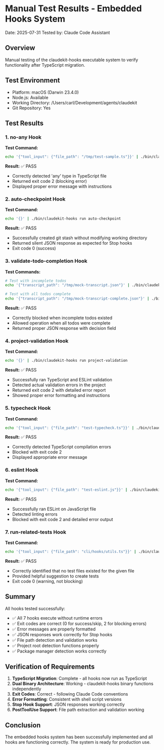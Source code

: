# Manual Test Results - Embedded Hooks System

Date: 2025-07-31
Tested by: Claude Code Assistant

## Overview
Manual testing of the claudekit-hooks executable system to verify functionality after TypeScript migration.

## Test Environment
- Platform: macOS (Darwin 23.4.0)
- Node.js: Available
- Working Directory: /Users/carl/Development/agents/claudekit
- Git Repository: Yes

## Test Results

### 1. no-any Hook
**Test Command:**
```bash
echo '{"tool_input": {"file_path": "/tmp/test-sample.ts"}}' | ./bin/claudekit-hooks run no-any
```

**Result:** ✅ PASS
- Correctly detected 'any' type in TypeScript file
- Returned exit code 2 (blocking error)
- Displayed proper error message with instructions

### 2. auto-checkpoint Hook
**Test Command:**
```bash
echo '{}' | ./bin/claudekit-hooks run auto-checkpoint
```

**Result:** ✅ PASS
- Successfully created git stash without modifying working directory
- Returned silent JSON response as expected for Stop hooks
- Exit code 0 (success)

### 3. validate-todo-completion Hook
**Test Commands:**
```bash
# Test with incomplete todos
echo '{"transcript_path": "/tmp/mock-transcript.json"}' | ./bin/claudekit-hooks run validate-todo-completion

# Test with all todos complete
echo '{"transcript_path": "/tmp/mock-transcript-complete.json"}' | ./bin/claudekit-hooks run validate-todo-completion
```

**Result:** ✅ PASS
- Correctly blocked when incomplete todos existed
- Allowed operation when all todos were complete
- Returned proper JSON response with decision field

### 4. project-validation Hook
**Test Command:**
```bash
echo '{}' | ./bin/claudekit-hooks run project-validation
```

**Result:** ✅ PASS
- Successfully ran TypeScript and ESLint validation
- Detected actual validation errors in the project
- Returned exit code 2 with detailed error report
- Showed proper error formatting and instructions

### 5. typecheck Hook
**Test Command:**
```bash
echo '{"tool_input": {"file_path": "test-typecheck.ts"}}' | ./bin/claudekit-hooks run typecheck
```

**Result:** ✅ PASS
- Correctly detected TypeScript compilation errors
- Blocked with exit code 2
- Displayed appropriate error message

### 6. eslint Hook
**Test Command:**
```bash
echo '{"tool_input": {"file_path": "test-eslint.js"}}' | ./bin/claudekit-hooks run eslint
```

**Result:** ✅ PASS
- Successfully ran ESLint on JavaScript file
- Detected linting errors
- Blocked with exit code 2 and detailed error output

### 7. run-related-tests Hook
**Test Command:**
```bash
echo '{"tool_input": {"file_path": "cli/hooks/utils.ts"}}' | ./bin/claudekit-hooks run run-related-tests
```

**Result:** ✅ PASS
- Correctly identified that no test files existed for the given file
- Provided helpful suggestion to create tests
- Exit code 0 (warning, not blocking)

## Summary

All hooks tested successfully:
- ✅ All 7 hooks execute without runtime errors
- ✅ Exit codes are correct (0 for success/skip, 2 for blocking errors)
- ✅ Error messages are properly formatted
- ✅ JSON responses work correctly for Stop hooks
- ✅ File path detection and validation works
- ✅ Project root detection functions properly
- ✅ Package manager detection works correctly

## Verification of Requirements

1. **TypeScript Migration**: Complete - all hooks now run as TypeScript
2. **Dual Binary Architecture**: Working - claudekit-hooks binary functions independently
3. **Exit Codes**: Correct - following Claude Code conventions
4. **Error Formatting**: Consistent with shell script versions
5. **Stop Hook Support**: JSON responses working correctly
6. **PostToolUse Support**: File path extraction and validation working

## Conclusion

The embedded hooks system has been successfully implemented and all hooks are functioning correctly. The system is ready for production use.